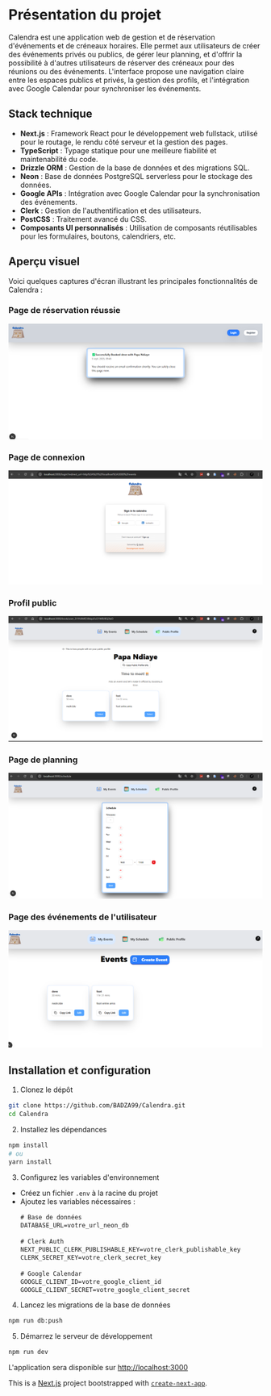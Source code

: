 # Présentation du projet

Calendra est une application web de gestion et de réservation d'événements et de créneaux horaires. Elle permet aux utilisateurs de créer des événements privés ou publics, de gérer leur planning, et d'offrir la possibilité à d'autres utilisateurs de réserver des créneaux pour des réunions ou des événements. L'interface propose une navigation claire entre les espaces publics et privés, la gestion des profils, et l'intégration avec Google Calendar pour synchroniser les événements.

## Stack technique

- **Next.js** : Framework React pour le développement web fullstack, utilisé pour le routage, le rendu côté serveur et la gestion des pages.
- **TypeScript** : Typage statique pour une meilleure fiabilité et maintenabilité du code.
- **Drizzle ORM** : Gestion de la base de données et des migrations SQL.
- **Neon** : Base de données PostgreSQL serverless pour le stockage des données.
- **Google APIs** : Intégration avec Google Calendar pour la synchronisation des événements.
- **Clerk** : Gestion de l'authentification et des utilisateurs.
- **PostCSS** : Traitement avancé du CSS.
- **Composants UI personnalisés** : Utilisation de composants réutilisables pour les formulaires, boutons, calendriers, etc.

## Aperçu visuel

Voici quelques captures d'écran illustrant les principales fonctionnalités de Calendra :

### Page de réservation réussie
![Booking Success](screenshots/booking%20success.png)

### Page de connexion
![Login Page](screenshots/login%20page.png)

### Profil public
![Public Profile](screenshots/public%20profile.png)

### Page de planning
![Schedule Page](screenshots/schedule%20page.png)

### Page des événements de l'utilisateur
![User's Events Page](screenshots/user's%20events%20page.png)

## Installation et configuration

1. Clonez le dépôt
```bash
git clone https://github.com/BADZA99/Calendra.git
cd Calendra
```

2. Installez les dépendances
```bash
npm install
# ou
yarn install
```

3. Configurez les variables d'environnement
- Créez un fichier `.env` à la racine du projet
- Ajoutez les variables nécessaires :
  ```
  # Base de données
  DATABASE_URL=votre_url_neon_db

  # Clerk Auth
  NEXT_PUBLIC_CLERK_PUBLISHABLE_KEY=votre_clerk_publishable_key
  CLERK_SECRET_KEY=votre_clerk_secret_key

  # Google Calendar
  GOOGLE_CLIENT_ID=votre_google_client_id
  GOOGLE_CLIENT_SECRET=votre_google_client_secret
  ```

4. Lancez les migrations de la base de données
```bash
npm run db:push
```

5. Démarrez le serveur de développement
```bash
npm run dev
```

L'application sera disponible sur [http://localhost:3000](http://localhost:3000)


This is a [Next.js](https://nextjs.org) project bootstrapped with [`create-next-app`](https://nextjs.org/docs/app/api-reference/cli/create-next-app).


